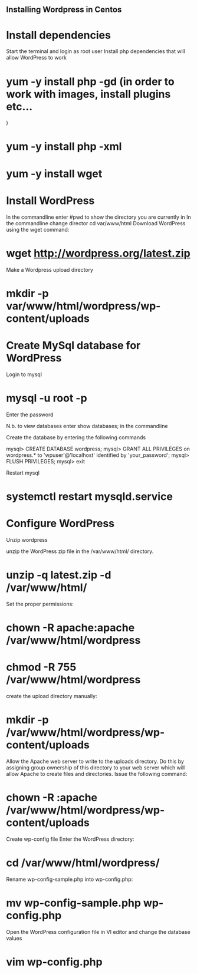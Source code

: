 Installing Wordpress in Centos
------------------------------

Install dependencies
======================

Start the terminal and login as root user
Install php dependencies that will allow WordPress to work
# yum -y install php -gd (in order to work with images, install plugins etc…
)
# yum -y install php -xml
# yum -y install wget

Install WordPress
======================
In the commandline enter #pwd to show the directory you are currently in
In the commandline change director cd var/www/html
Download WordPress using the wget command:
# wget http://wordpress.org/latest.zip
Make a Wordpress upload directory
# mkdir -p var/www/html/wordpress/wp-content/uploads

Create MySql database for WordPress
======================

Login to mysql

# mysql -u root -p

Enter the password

N.b. to view databases enter show databases; in the commandline

Create the database by entering the following commands

mysql> CREATE DATABASE wordpress;
mysql> GRANT ALL PRIVILEGES on wordpress.* to 'wpuser'@'localhost' identified by 'your_password';
mysql> FLUSH PRIVILEGES;
mysql> exit

Restart mysql
# systemctl restart mysqld.service

Configure WordPress
======================

Unzip wordpress

unzip the WordPress zip file in the /var/www/html/ directory.
# unzip -q latest.zip -d /var/www/html/

Set the proper permissions:
# chown -R apache:apache /var/www/html/wordpress
# chmod -R 755 /var/www/html/wordpress

create the upload directory manually:
# mkdir -p /var/www/html/wordpress/wp-content/uploads

Allow the Apache web server to write to the uploads directory. 
Do this by assigning group ownership of this directory to your web server which will allow Apache to create files and directories. Issue the following command:
# chown -R :apache /var/www/html/wordpress/wp-content/uploads

Create wp-config file
Enter the WordPress directory:
# cd /var/www/html/wordpress/

Rename wp-config-sample.php into wp-config.php:
# mv wp-config-sample.php wp-config.php

Open the WordPress configuration file in VI editor and change the database values
# vim wp-config.php
